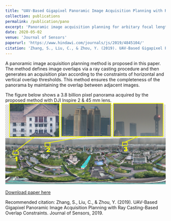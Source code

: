 ```yaml
---
title: "UAV-Based Gigapixel Panoramic Image Acquisition Planning with Ray Casting-Based Overlap Constraints"
collection: publications
permalink: /publication/pano
excerpt: 'Panoramic image acquisition planning for arbitary focal length.'
date: 2020-05-02
venue: 'Journal of Sensors'
paperurl: 'https://www.hindawi.com/journals/js/2019/4845104/'
citation: 'Zhang, S., Liu, C., & Zhou, Y. (2019). UAV-Based Gigapixel Panoramic Image Acquisition Planning with Ray Casting-Based Overlap Constraints. Journal of Sensors, 2019.'
---
```

A panoramic image acquisition planning method is proposed in this paper. The method defines image overlaps via a ray casting procedure and then generates an acquisition plan according to the constraints of horizontal and vertical overlap thresholds. This method ensures the completeness of the panorama by maintaining the overlap between adjacent images. 

The figure below shows a 3.8 billion pixel panorama acquired by the proposed method with DJI Inspire 2 & 45 mm lens. 
![](../images/publication/pano-gigapixel.png)

[Download paper here](http://downloads.hindawi.com/journals/js/2019/4845104.pdf)

Recommended citation: Zhang, S., Liu, C., & Zhou, Y. (2019). UAV-Based Gigapixel Panoramic Image Acquisition Planning with Ray Casting-Based Overlap Constraints. Journal of Sensors, 2019.